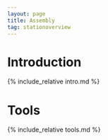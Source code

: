```yaml
---
layout: page
title: Assembly
tag: stationoverview
---
```


# Introduction

{% include_relative intro.md %}


# Tools

{% include_relative tools.md %}
